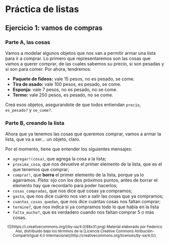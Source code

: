 # Práctica de listas

## Ejercicio 1: vamos de compras

### Parte A, las cosas

Vamos a modelar algunos objetos que nos van a permitir armar una lista para ir a comprar. Lo primero que representaremos son las cosas que vamos a querer comprar, de las cuales sabemos su precio, si son pesadas y si son para comer. Por ahora, tendremos:

* **Paquete de fideos:** vale 15 pesos, no es pesado, se come.
* **Tira de asado:** vale 100 pesos, es pesado, se come.
* **Esponja:** vale 7 pesos, no es pesado, no se come.
* **Termo:** vale 250 pesos, es pesado, no se come.

Creá esos objetos, asegurandote de que todos entiendan `precio`, `es_pesado?` y `se_come?`.

### Parte B, creando la lista

Ahora que ya tenemos las cosas que queremos comprar, vamos a armar la lista, que va a ser... un objeto, claro. 

Por el momento, tiene que entender los siguientes mensajes:

* `agregar!(cosa)`, que agrega la cosa a la lista;
* `proxima_cosa`, que nos devuelve el primer elemento de la lista, que es el que tenemos que comprar;
* `comprar!`, que **borra** el primer elemento de la lista, porque ya lo agarramos. _Pista:_ ojo con los dos próximos puntos, antes de borrar el elemento hay que recordarlo para poder hacerlos;
* `cosas_compradas`, que nos dice qué cosas ya compramos;
* `gasto`, que nos dice cuánto nos van a salir las cosas que ya compramos;
* `cuantas_cosas_quedan`, que nos dice cuántas cosas nos faltan comprar;
* `termine?`, que nos indica si ya compramos todo lo que había en la lista
* `falta_mucho?`, que es verdadero cuando nos faltan comprar 5 o más cosas.

<center>
    <small>
    ![](https://i.creativecommons.org/l/by-sa/4.0/88x31.png)    
    Material elaborado por Federico Aloi, distribuido bajo los términos de la [Licencia Creative Commons Atribución-CompartirIgual 4.0 Internacional](http://creativecommons.org/licenses/by-sa/4.0/).
    </small>
</center>
